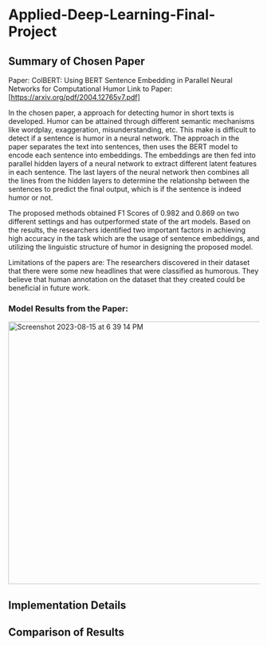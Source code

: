 # Applied-Deep-Learning-Final-Project

## Summary of Chosen Paper
Paper: ColBERT: Using BERT Sentence Embedding in Parallel Neural Networks for Computational Humor
Link to Paper: [https://arxiv.org/pdf/2004.12765v7.pdf]

In the chosen paper, a approach for detecting humor in short texts is developed. Humor can be attained through different semantic mechanisms like wordplay, exaggeration, misunderstanding, etc. This make is difficult to detect if a sentence is humor in a neural network. The approach in the paper separates the text into sentences, then uses the BERT model to encode each sentence into embeddings. The embeddings are then fed into parallel hidden layers of a neural network to extract different latent features in each sentence. The last layers of the neural network then combines all the lines from the hidden layers to determine the relationshp between the sentences to predict the final output, which is if the sentence is indeed humor or not. 


The proposed methods obtained F1 Scores of 0.982 and 0.869 on two different settings and has outperformed state of the art models. Based on the results, the researchers identified two important factors in achieving high accuracy in the task which are the usage of sentence embeddings, and utilizing the linguistic structure of humor in designing the proposed model. 

Limitations of the papers are:
The researchers discovered in their dataset that there were some new headlines that were classified as humorous. They believe that human annotation on the dataset that they created could be beneficial in future work. 

### Model Results from the Paper:

<img width="526" alt="Screenshot 2023-08-15 at 6 39 14 PM" src="https://github.com/doironm1ATWIT/Applied-Deep-Learning-Final-Project/assets/59668854/e5fd09ea-8991-4085-9b29-4d28b80ed34a">




## Implementation Details

## Comparison of Results
